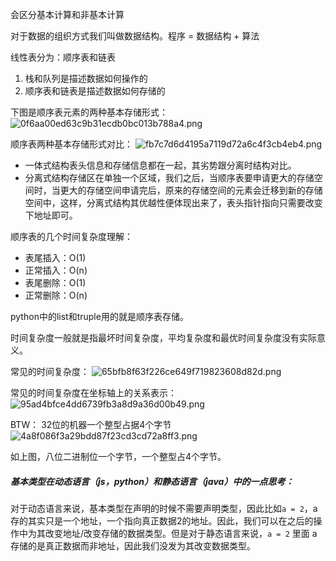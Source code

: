 会区分基本计算和非基本计算

对于数据的组织方式我们叫做数据结构。程序 = 数据结构 + 算法

线性表分为：顺序表和链表

1. 栈和队列是描述数据如何操作的
2. 顺序表和链表是描述数据如何存储的

下图是顺序表元素的两种基本存储形式：
![0f6aa00ed63c9b31ecdb0bc013b788a4.png](https://raw.githubusercontent.com/clown-0726/mypicsbed/master/%E9%87%8D%E5%AD%A6%E6%95%B0%E6%8D%AE%E7%BB%93%E6%9E%84/%E9%A1%BA%E5%BA%8F%E8%A1%A8%E5%85%83%E7%B4%A0%E7%9A%84%E4%B8%A4%E7%A7%8D%E5%9F%BA%E6%9C%AC%E5%AD%98%E5%82%A8%E5%BD%A2%E5%BC%8F.jpg)

顺序表两种基本存储形式对比：
![fb7c7d6d4195a7119d72a6c4f3cb4eb4.png](https://raw.githubusercontent.com/clown-0726/mypicsbed/master/%E9%87%8D%E5%AD%A6%E6%95%B0%E6%8D%AE%E7%BB%93%E6%9E%84/%E9%A1%BA%E5%BA%8F%E8%A1%A8%E4%B8%A4%E7%A7%8D%E5%9F%BA%E6%9C%AC%E5%AD%98%E5%82%A8%E5%BD%A2%E5%BC%8F%E5%AF%B9%E6%AF%94.jpg)

- 一体式结构表头信息和存储信息都在一起，其劣势跟分离时结构对比。
- 分离式结构存储区在单独一个区域，我们之后，当顺序表要申请更大的存储空间时，当更大的存储空间申请完后，原来的存储空间的元素会迁移到新的存储空间中，这样，分离式结构其优越性便体现出来了，表头指针指向只需要改变下地址即可。

顺序表的几个时间复杂度理解：
- 表尾插入：O(1)
- 正常插入：O(n)
- 表尾删除：O(1)
- 正常删除：O(n)

python中的list和truple用的就是顺序表存储。

时间复杂度一般就是指最坏时间复杂度，平均复杂度和最优时间复杂度没有实际意义。

常见的时间复杂度：
![65bfb8f63f226ce649f719823608d82d.png](https://raw.githubusercontent.com/clown-0726/mypicsbed/master/%E9%87%8D%E5%AD%A6%E6%95%B0%E6%8D%AE%E7%BB%93%E6%9E%84/%E5%B8%B8%E8%A7%81%E7%9A%84%E6%97%B6%E9%97%B4%E5%A4%8D%E6%9D%82%E5%BA%A6.jpg)

常见的时间复杂度在坐标轴上的关系表示：
![95ad4bfce4dd6739fb3a8d9a36d00b49.png](https://raw.githubusercontent.com/clown-0726/mypicsbed/master/%E9%87%8D%E5%AD%A6%E6%95%B0%E6%8D%AE%E7%BB%93%E6%9E%84/%E5%B8%B8%E8%A7%81%E7%9A%84%E6%97%B6%E9%97%B4%E5%A4%8D%E6%9D%82%E5%BA%A6%E5%9C%A8%E5%9D%90%E6%A0%87%E8%BD%B4%E4%B8%8A%E7%9A%84%E5%85%B3%E7%B3%BB.jpg)

BTW：
32位的机器一个整型占据4个字节
![4a8f086f3a29bdd87f23cd3cd72a8ff3.png](https://raw.githubusercontent.com/clown-0726/mypicsbed/master/%E9%87%8D%E5%AD%A6%E6%95%B0%E6%8D%AE%E7%BB%93%E6%9E%84/%E4%B8%80%E4%B8%AA%E6%95%B4%E5%9E%8B%E5%8D%A0%E6%8D%AE4%E4%B8%AA%E5%AD%97%E8%8A%82.jpg)

如上图，八位二进制位一个字节，一个整型占4个字节。

##### 基本类型在动态语言（js，python）和静态语言（java）中的一点思考：
对于动态语言来说，基本类型在声明的时候不需要声明类型，因此比如`a = 2`，a存的其实只是一个地址，一个指向真正数据2的地址。因此，我们可以在之后的操作中为其改变地址/改变存储的数据类型。但是对于静态语言来说，`a = 2` 里面 a 存储的是真正数据而非地址，因此我们没发为其改变数据类型。
<!--stackedit_data:
eyJoaXN0b3J5IjpbOTM5MjI5MzE2XX0=
-->
